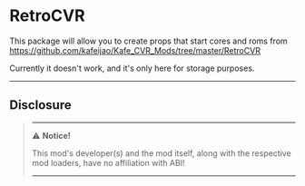 # RetroCVR

This package will allow you to create props that start cores and roms from https://github.com/kafeijao/Kafe_CVR_Mods/tree/master/RetroCVR

Currently it doesn't work, and it's only here for storage purposes.

---

## Disclosure

> ---
> ⚠️ **Notice!**  
>
> This mod's developer(s) and the mod itself, along with the respective mod loaders, have no affiliation with ABI!
>
> ---
